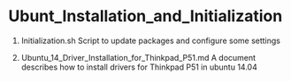 # Ubunt_Installation_and_Initialization
1. Initialization.sh
Script to update packages and configure some settings

2. Ubuntu_14_Driver_Installation_for_Thinkpad_P51.md
A document describes how to install drivers for Thinkpad P51 in ubuntu 14.04
